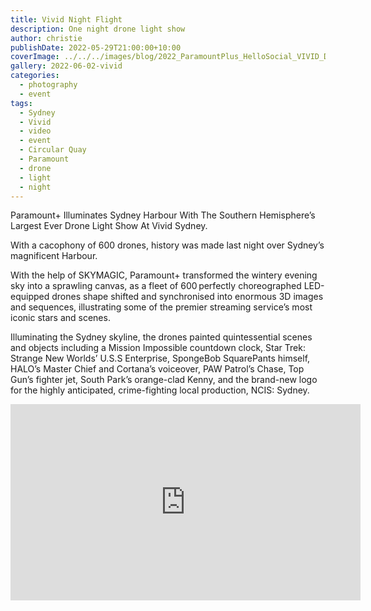 ```yaml
---
title: Vivid Night Flight
description: One night drone light show
author: christie
publishDate: 2022-05-29T21:00:00+10:00
coverImage: ../../../images/blog/2022_ParamountPlus_HelloSocial_VIVID_Drone-Show_Cahill_025.jpg
gallery: 2022-06-02-vivid
categories:
  - photography
  - event
tags:
  - Sydney
  - Vivid
  - video
  - event
  - Circular Quay
  - Paramount
  - drone
  - light
  - night
---
```


Paramount+ Illuminates Sydney Harbour With The Southern Hemisphere’s Largest Ever Drone Light Show At Vivid Sydney.

With a cacophony of 600 drones, history was made last night over Sydney’s magnificent Harbour.

With the help of SKYMAGIC, Paramount+ transformed the wintery evening sky into a sprawling canvas, as a fleet of 600 perfectly choreographed LED-equipped drones shape shifted and synchronised into enormous 3D images and sequences, illustrating some of the premier streaming service’s most iconic stars and scenes.

Illuminating the Sydney skyline, the drones painted quintessential scenes and objects including a Mission Impossible countdown clock, Star Trek: Strange New Worlds’ U.S.S Enterprise, SpongeBob SquarePants himself, HALO’s Master Chief and Cortana’s voiceover, PAW Patrol’s Chase, Top Gun’s fighter jet, South Park’s orange-clad Kenny, and the brand-new logo for the highly anticipated, crime-fighting local production, NCIS: Sydney.

<iframe src="https://www.facebook.com/plugins/video.php?height=314&href=https%3A%2F%2Fwww.facebook.com%2Fchris1.tham%2Fvideos%2F539401184516464%2F&show_text=false&width=560&t=0" width="560" height="314" style="border:none;overflow:hidden" scrolling="no" frameborder="0" allowfullscreen="true" allow="autoplay; clipboard-write; encrypted-media; picture-in-picture; web-share" allowFullScreen="true"></iframe>
